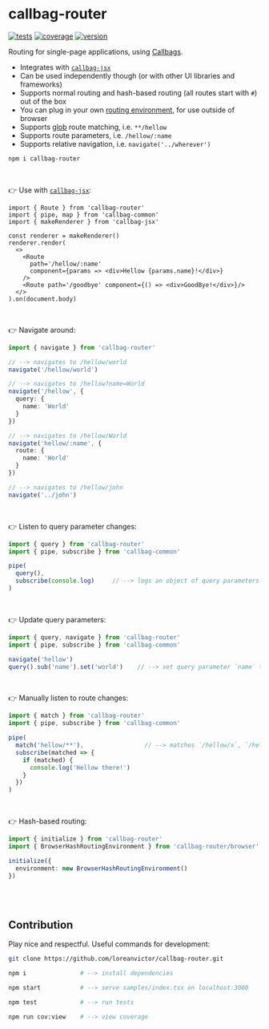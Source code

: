 # callbag-router

[![tests](https://img.shields.io/github/workflow/status/loreanvictor/callbag-router/Test%20and%20Report%20Coverage?label=tests&logo=mocha&logoColor=green&style=flat-square)](https://github.com/loreanvictor/callbag-router/actions?query=workflow%3A%22Test+and+Report+Coverage%22)
[![coverage](https://img.shields.io/codecov/c/github/loreanvictor/callbag-router?logo=codecov&style=flat-square)](https://codecov.io/gh/loreanvictor/callbag-router)
[![version](https://img.shields.io/npm/v/callbag-router?logo=npm&style=flat-square)](https://www.npmjs.com/package/callbag-router)


Routing for single-page applications, using [Callbags](https://github.com/callbag/callbag).
- Integrates with [`callbag-jsx`](https://loreanvictor.github.io/callbag-jsx/)
- Can be used independently though (or with other UI libraries and frameworks)
- Supports normal routing and hash-based routing (all routes start with `#`) out of the box
- You can plug in your own [routing environment](https://github.com/loreanvictor/callbag-router/blob/main/src/env.ts), for use outside of browser
- Supports [glob](https://en.wikipedia.org/wiki/Glob_(programming)) route matching, i.e. `**/hellow`
- Supports route parameters, i.e. `/hellow/:name`
- Supports relative navigation, i.e. `navigate('../wherever')`

```bash
npm i callbag-router
```

<br>

👉 Use with [`callbag-jsx`](https://loreanvictor.github.io/callbag-jsx/):
```tsx
import { Route } from 'callbag-router'
import { pipe, map } from 'callbag-common'
import { makeRenderer } from 'callbag-jsx'

const renderer = makeRenderer()
renderer.render(
  <>
    <Route
      path='/hellow/:name'
      component={params => <div>Hellow {params.name}!</div>}
    />
    <Route path='/goodbye' component={() => <div>GoodBye!</div>}/>
  </>
).on(document.body)
```

<br>

👉 Navigate around:

```ts
import { navigate } from 'callbag-router'

// --> navigates to /hellow/world
navigate('/hellow/world')

// --> navigates to /hellow?name=World
navigate('/hellow', {
  query: {
    name: 'World'
  }
})

// --> navigates to /hellow/World
navigate('hellow/:name', {
  route: {
    name: 'World'
  }
})

// --> navigates to /hellow/john
navigate('../john')
```

<br>

👉 Listen to query parameter changes:

```ts
import { query } from 'callbag-router'
import { pipe, subscribe } from 'callbag-common'

pipe(
  query(),
  subscribe(console.log)     // --> logs an object of query parameters
)
```

<br>

👉 Update query parameters:

```ts
import { query, navigate } from 'callbag-router'
import { pipe, subscribe } from 'callbag-common'

navigate('hellow')
query().sub('name').set('world')    // --> set query parameter `name` to 'world'
```

<br>

👉 Manually listen to route changes:

```ts
import { match } from 'callbag-router'
import { pipe, subscribe } from 'callbag-common'

pipe(
  match('hellow/**'),                 // --> matches `/hellow/x`, `/hellow/x/y/z`, etc.
  subscribe(matched => {
    if (matched) {
      console.log('Hellow there!')
    }
  })
)
```

<br>

👉 Hash-based routing:

```ts
import { initialize } from 'callbag-router'
import { BrowserHashRoutingEnvironment } from 'callbag-router/browser'

initialize({
  environment: new BrowserHashRoutingEnvironment()
})
```

<br>

<br>

## Contribution

Play nice and respectful. Useful commands for development:

```bash
git clone https://github.com/loreanvictor/callbag-router.git
```
```bash
npm i               # --> install dependencies
```
```bash
npm start           # --> serve samples/index.tsx on localhost:3000
```
```bash
npm test            # --> run tests
```
```bash
npm run cov:view    # --> view coverage
```

<br><br>
